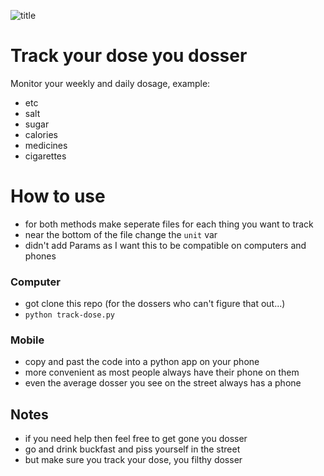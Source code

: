 ![title](https://github.com/cmdline-batcheloranator/dosser/blob/master/img/dosser.png)

# Track your dose you dosser

Monitor your weekly and daily dosage, example:

- etc
- salt 
- sugar 
- calories
- medicines
- cigarettes

# How to use

- for both methods make seperate files for each thing you want to track
- near the bottom of the file change the `unit` var
- didn't add Params as I want this to be compatible on computers and phones

### Computer

- got clone this repo (for the dossers who can't figure that out...)
- `python track-dose.py`

### Mobile

- copy and past the code into a python app on your phone
- more convenient as most people always have their phone on them
- even the average dosser you see on the street always has a phone

## Notes 
- if you need help then feel free to get gone you dosser
- go and drink buckfast and piss yourself in the street 
- but make sure you track your dose, you filthy dosser

 





